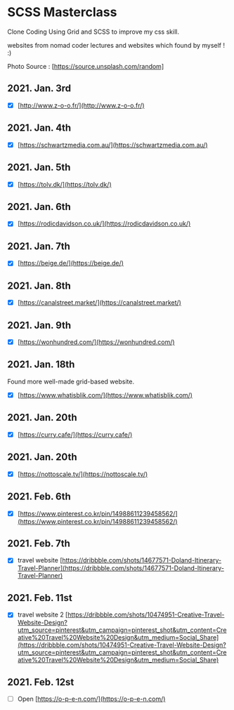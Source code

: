 # SCSS Masterclass

Clone Coding Using Grid and SCSS to improve my css skill.

websites from nomad coder lectures and websites which found by myself ! :)

Photo Source : [https://source.unsplash.com/random]

## 2021. Jan. 3rd

- [x] [http://www.z-o-o.fr/](http://www.z-o-o.fr/)

## 2021. Jan. 4th

- [x] [https://schwartzmedia.com.au/](https://schwartzmedia.com.au/)

## 2021. Jan. 5th

- [x] [https://tolv.dk/](https://tolv.dk/)

## 2021. Jan. 6th

- [x] [https://rodicdavidson.co.uk/](https://rodicdavidson.co.uk/)

## 2021. Jan. 7th

- [x] [https://beige.de/](https://beige.de/)

## 2021. Jan. 8th

- [x] [https://canalstreet.market/](https://canalstreet.market/)

## 2021. Jan. 9th

- [x] [https://wonhundred.com/](https://wonhundred.com/)

## 2021. Jan. 18th

Found more well-made grid-based website.

- [x] [https://www.whatisblik.com/](https://www.whatisblik.com/)

## 2021. Jan. 20th

- [x] [https://curry.cafe/](https://curry.cafe/)

## 2021. Jan. 20th

- [x] [https://nottoscale.tv/](https://nottoscale.tv/)

## 2021. Feb. 6th

- [x] [https://www.pinterest.co.kr/pin/14988611239458562/](https://www.pinterest.co.kr/pin/14988611239458562/)

## 2021. Feb. 7th

- [x] travel website [https://dribbble.com/shots/14677571-Doland-Itinerary-Travel-Planner](https://dribbble.com/shots/14677571-Doland-Itinerary-Travel-Planner)

## 2021. Feb. 11st

- [x] travel website 2 [https://dribbble.com/shots/10474951-Creative-Travel-Website-Design?utm_source=pinterest&utm_campaign=pinterest_shot&utm_content=Creative%20Travel%20Website%20Design&utm_medium=Social_Share](https://dribbble.com/shots/10474951-Creative-Travel-Website-Design?utm_source=pinterest&utm_campaign=pinterest_shot&utm_content=Creative%20Travel%20Website%20Design&utm_medium=Social_Share)

## 2021. Feb. 12st

- [ ] Open [https://o-p-e-n.com/](https://o-p-e-n.com/)
